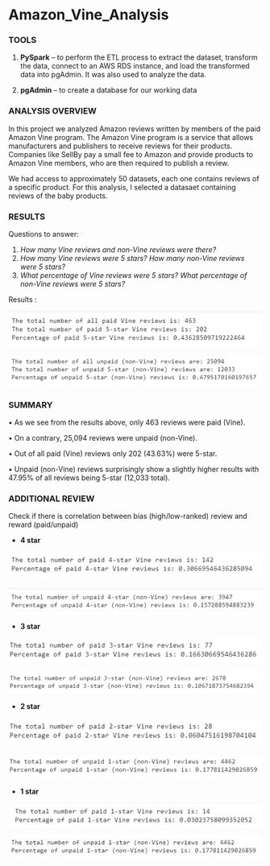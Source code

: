 # Amazon_Vine_Analysis


### TOOLS


1.	**PySpark** – to perform the ETL process to extract the dataset, transform the data, connect to an AWS RDS instance, and load the transformed data into pgAdmin. It was also used to analyze the data.

2.	**pgAdmin** – to create a database for our working data


### ANALYSIS OVERVIEW

In this project we analyzed Amazon reviews written by members of the paid Amazon Vine program. The Amazon Vine program is a service that allows manufacturers and publishers to receive reviews for their products. Companies like SellBy pay a small fee to Amazon and provide products to Amazon Vine members, who are then required to publish a review.


We had access to approximately 50 datasets, each one contains reviews of a specific product. For this analysis, I selected a datasaet containing reviews of the baby products.

[](https://s3.amazonaws.com/amazon-reviews-pds/tsv/amazon_reviews_us_Baby_v1_00.tsv.gz)


### RESULTS

Questions to answer:

1.	*How many Vine reviews and non-Vine reviews were there?* 
2.	*How many Vine reviews were 5 stars? How many non-Vine reviews were 5 stars?*
3.	*What percentage of Vine reviews were 5 stars? What percentage of non-Vine reviews were 5 stars?*


Results :


![](https://github.com/jojobear2020/Amazon_Vine_Analysis/blob/main/images/paid_vine_reviews_summary.PNG)


![](https://github.com/jojobear2020/Amazon_Vine_Analysis/blob/main/images/unpaid_vine_reviews_summary.PNG)



### SUMMARY

•	As we see from the results above, only 463 reviews were paid (Vine).

•	On a contrary, 25,094 reviews were unpaid (non-Vine). 

•	Out of all paid (Vine) reviews only 202 (43.63%) were 5-star.

•	Unpaid (non-Vine) reviews surprisingly show a slightly higher results with 47.95% of all reviews being 5-star (12,033 total).


### ADDITIONAL REVIEW

Check if there is correlation between bias (high/low-ranked) review and reward (paid/unpaid)


* **4 star**

![4 star Vine](https://github.com/jojobear2020/Amazon_Vine_Analysis/blob/main/images/paid_vine_reviews_summary_4star.PNG)

![4 star non-Vine](https://github.com/jojobear2020/Amazon_Vine_Analysis/blob/main/images/unpaid_vine_reviews_summary_4star.PNG)



* **3 star**

![3 star Vine](https://github.com/jojobear2020/Amazon_Vine_Analysis/blob/main/images/paid_vine_reviews_summary_3star.PNG)

![3 star non-Vine](https://github.com/jojobear2020/Amazon_Vine_Analysis/blob/main/images/unpaid_vine_reviews_summary_3star.PNG)



* **2 star**

![2 star Vine](https://github.com/jojobear2020/Amazon_Vine_Analysis/blob/main/images/paid_vine_reviews_summary_2star.PNG)

![2 star non-Vine](https://github.com/jojobear2020/Amazon_Vine_Analysis/blob/main/images/unpaid_vine_reviews_summary_2star.PNG)



* **1 star**

![1 star Vine](https://github.com/jojobear2020/Amazon_Vine_Analysis/blob/main/images/paid_vine_reviews_summary_1star.PNG)

![1 star non-Vine](https://github.com/jojobear2020/Amazon_Vine_Analysis/blob/main/images/unpaid_vine_reviews_summary_1star.PNG)
